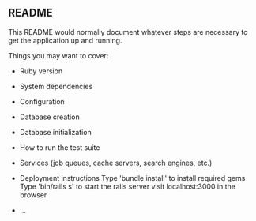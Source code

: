 ## README

This README would normally document whatever steps are necessary to get the
application up and running.

Things you may want to cover:

* Ruby version

* System dependencies

* Configuration

* Database creation

* Database initialization

* How to run the test suite

* Services (job queues, cache servers, search engines, etc.)

* Deployment instructions
Type 'bundle install' to install required gems
Type 'bin/rails s' to start the rails server
visit localhost:3000 in the browser

* ...
